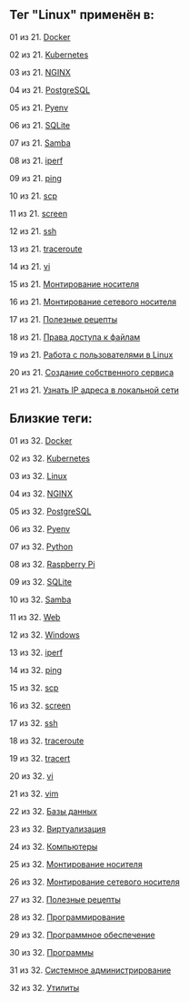 ## Тег "Linux" применён в:

01 из 21. [Docker](../Компьютеры%20и%20софт/Программы/Docker.md)

02 из 21. [Kubernetes](../Компьютеры%20и%20софт/Программы/Kubernetes.md)

03 из 21. [NGINX](../Компьютеры%20и%20софт/Программы/Nginx.md)

04 из 21. [PostgreSQL](../Компьютеры%20и%20софт/Программы/PostgreSQL.md)

05 из 21. [Pyenv](../Компьютеры%20и%20софт/Программные%20компоненты/pyenv.md)

06 из 21. [SQLite](../Компьютеры%20и%20софт/Программы/SQLite.md)

07 из 21. [Samba](../Компьютеры%20и%20софт/Linux/Samba.md)

08 из 21. [iperf](../Компьютеры%20и%20софт/Утилиты/Iperf.md)

09 из 21. [ping](../Компьютеры%20и%20софт/Утилиты/Ping.md)

10 из 21. [scp](../Компьютеры%20и%20софт/Утилиты/SCP.md)

11 из 21. [screen](../Компьютеры%20и%20софт/Утилиты/Screen.md)

12 из 21. [ssh](../Компьютеры%20и%20софт/Утилиты/SSH.md)

13 из 21. [traceroute](../Компьютеры%20и%20софт/Утилиты/Traceroute.md)

14 из 21. [vi](../Компьютеры%20и%20софт/Утилиты/Vi.md)

15 из 21. [Монтирование носителя](../Компьютеры%20и%20софт/Linux/Монтирование%20носителя.md)

16 из 21. [Монтирование сетевого носителя](../Компьютеры%20и%20софт/Linux/Монтирование%20сетевого%20носителя.md)

17 из 21. [Полезные рецепты](../Компьютеры%20и%20софт/Linux/Полезные%20рецепты%20Linux.md)

18 из 21. [Права доступа к файлам](../Компьютеры%20и%20софт/Linux/Права%20доступа%20к%20файлам.md)

19 из 21. [Работа с пользователями в Linux](../Компьютеры%20и%20софт/Linux/Работа%20с%20пользователями.md)

20 из 21. [Создание собственного сервиса](../Компьютеры%20и%20софт/Linux/Создание%20собственного%20сервиса.md)

21 из 21. [Узнать IP адреса в локальной сети](../Компьютеры%20и%20софт/Linux/Узнать%20IP%20адреса%20в%20локальной%20сети.md)

## Близкие теги:

01 из 32. [Docker](./docker.md)

02 из 32. [Kubernetes](./kubernetes.md)

03 из 32. [Linux](./linux.md)

04 из 32. [NGINX](./nginx.md)

05 из 32. [PostgreSQL](./postgresql.md)

06 из 32. [Pyenv](./pyenv.md)

07 из 32. [Python](./python.md)

08 из 32. [Raspberry Pi](./raspberry%20pi.md)

09 из 32. [SQLite](./sqlite.md)

10 из 32. [Samba](./samba.md)

11 из 32. [Web](./web.md)

12 из 32. [Windows](./windows.md)

13 из 32. [iperf](./iperf.md)

14 из 32. [ping](./ping.md)

15 из 32. [scp](./scp.md)

16 из 32. [screen](./screen.md)

17 из 32. [ssh](./ssh.md)

18 из 32. [traceroute](./traceroute.md)

19 из 32. [tracert](./tracert.md)

20 из 32. [vi](./vi.md)

21 из 32. [vim](./vim.md)

22 из 32. [Базы данных](./базы%20данных.md)

23 из 32. [Виртуализация](./виртуализация.md)

24 из 32. [Компьютеры](./компьютеры.md)

25 из 32. [Монтирование носителя](./монтирование%20носителя.md)

26 из 32. [Монтирование сетевого носителя](./монтирование%20сетевого%20носителя.md)

27 из 32. [Полезные рецепты](./полезные%20рецепты.md)

28 из 32. [Программирование](./программирование.md)

29 из 32. [Программное обеспечение](./программное%20обеспечение.md)

30 из 32. [Программы](./программы.md)

31 из 32. [Системное администрирование](./системное%20администрирование.md)

32 из 32. [Утилиты](./утилиты.md)

